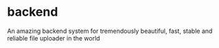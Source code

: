 # backend
An amazing backend system for tremendously beautiful, fast, stable and reliable file uploader in the world

